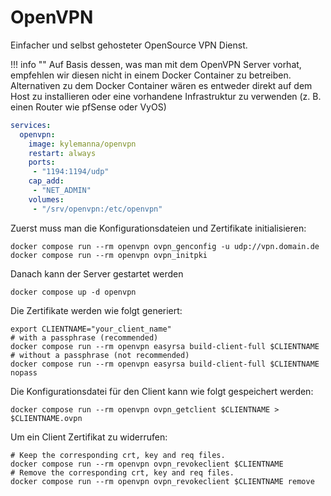 # OpenVPN

Einfacher und selbst gehosteter OpenSource VPN Dienst.

!!! info ""
	Auf Basis dessen, was man mit dem OpenVPN Server vorhat, empfehlen wir diesen nicht in einem Docker Container zu
	betreiben.
	Alternativen zu dem Docker Container wären es entweder direkt auf dem Host zu installieren oder eine vorhandene
	Infrastruktur zu verwenden (z. B. einen Router wie pfSense oder VyOS)

```yaml
services:
  openvpn:
    image: kylemanna/openvpn
    restart: always
    ports:
     - "1194:1194/udp"
    cap_add:
     - "NET_ADMIN"
    volumes:
     - "/srv/openvpn:/etc/openvpn"
```

Zuerst muss man die Konfigurationsdateien und Zertifikate initialisieren:
```shell
docker compose run --rm openvpn ovpn_genconfig -u udp://vpn.domain.de
docker compose run --rm openvpn ovpn_initpki
```

Danach kann der Server gestartet werden
```shell
docker compose up -d openvpn
```

Die Zertifikate werden wie folgt generiert:
```shell
export CLIENTNAME="your_client_name"
# with a passphrase (recommended)
docker compose run --rm openvpn easyrsa build-client-full $CLIENTNAME
# without a passphrase (not recommended)
docker compose run --rm openvpn easyrsa build-client-full $CLIENTNAME nopass
```

Die Konfigurationsdatei für den Client kann wie folgt gespeichert werden:
```shell
docker compose run --rm openvpn ovpn_getclient $CLIENTNAME > $CLIENTNAME.ovpn
```

Um ein Client Zertifikat zu widerrufen:
```shell
# Keep the corresponding crt, key and req files.
docker compose run --rm openvpn ovpn_revokeclient $CLIENTNAME
# Remove the corresponding crt, key and req files.
docker compose run --rm openvpn ovpn_revokeclient $CLIENTNAME remove
```
